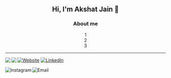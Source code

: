 <!-- <img src="https://komarev.com/ghpvc/?username=akshatt" alt="akshatt"/> --> 
<h2 align="center"> Hi, I'm Akshat Jain 👋 <br/> </h2> 

<h3 align="center"> About me </h3>
<p align="center">1<br>2<br>3</p>

------
<a>
  <img align="left" src="https://github-readme-stats.vercel.app/api/top-langs/?username=akshatt&theme=algolia" />
</a>
<a>
  <img align="left" src="https://github-readme-stats.vercel.app/api?username=akshatt&count_private=true&show_icons=true&theme=algolia" />
</a>

<p align="left"> <a href="https://www.akshatt.github.io/"><img alt="Website" src="https://img.shields.io/badge/Website-www.akshatt.github.io-blue?style=flat-square&logo=google-chrome"></a>
<a href="https://linkedin.com/in/akshatjain31/"><img alt="LinkedIn" src="https://img.shields.io/badge/LinkedIn-Akshat%20Jain-blue?style=flat-square&logo=linkedin"></a></p>

<p align="left">
<a href="https://www.instagram.com/_akshatjain/"><img alt="Instagram" align="left" src="https://img.shields.io/badge/Instagram-_akshatjain-blue?style=flat-square&logo=instagram"></a>
<a href="mailto:jain.akshat31@gmail.com"><img alt="Email" align="left" src="https://img.shields.io/badge/Email-jain.akshat31@gmail.com-blue?style=flat-square&logo=gmail"></a>
</p>

